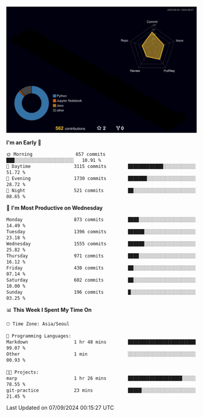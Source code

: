 <!-- ![Header](./github-header-image.png) -->

<!-- <div align="center">
  <img src="https://ziadoua.github.io/m3-Markdown-Badges/badges/FastAPI/fastapi1.svg" />&nbsp
  <img src="https://ziadoua.github.io/m3-Markdown-Badges/badges/Git/git1.svg" />&nbsp
  <img src="https://ziadoua.github.io/m3-Markdown-Badges/badges/Linux/linux2.svg" />&nbsp
  <img src="https://ziadoua.github.io/m3-Markdown-Badges/badges/PostgreSQL/postgresql3.svg" />&nbsp
  <img src="https://ziadoua.github.io/m3-Markdown-Badges/badges/Python/python3.svg" />&nbsp
</div> -->

![](./profile-3d-contrib/profile-night-rainbow.svg)

<!--START_SECTION:waka-->
**I'm an Early 🐤** 

```text
🌞 Morning                657 commits         ███░░░░░░░░░░░░░░░░░░░░░░   10.91 % 
🌆 Daytime                3115 commits        █████████████░░░░░░░░░░░░   51.72 % 
🌃 Evening                1730 commits        ███████░░░░░░░░░░░░░░░░░░   28.72 % 
🌙 Night                  521 commits         ██░░░░░░░░░░░░░░░░░░░░░░░   08.65 % 
```
📅 **I'm Most Productive on Wednesday** 

```text
Monday                   873 commits         ████░░░░░░░░░░░░░░░░░░░░░   14.49 % 
Tuesday                  1396 commits        ██████░░░░░░░░░░░░░░░░░░░   23.18 % 
Wednesday                1555 commits        ██████░░░░░░░░░░░░░░░░░░░   25.82 % 
Thursday                 971 commits         ████░░░░░░░░░░░░░░░░░░░░░   16.12 % 
Friday                   430 commits         ██░░░░░░░░░░░░░░░░░░░░░░░   07.14 % 
Saturday                 602 commits         ██░░░░░░░░░░░░░░░░░░░░░░░   10.00 % 
Sunday                   196 commits         █░░░░░░░░░░░░░░░░░░░░░░░░   03.25 % 
```


📊 **This Week I Spent My Time On** 

```text
🕑︎ Time Zone: Asia/Seoul

💬 Programming Languages: 
Markdown                 1 hr 48 mins        █████████████████████████   99.07 % 
Other                    1 min               ░░░░░░░░░░░░░░░░░░░░░░░░░   00.93 % 

🐱‍💻 Projects: 
marp                     1 hr 26 mins        ████████████████████░░░░░   78.55 % 
git-practice             23 mins             █████░░░░░░░░░░░░░░░░░░░░   21.45 % 
```


 Last Updated on 07/09/2024 00:15:27 UTC
<!--END_SECTION:waka-->




